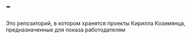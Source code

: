 # -
Это репозиторий, в котором хранятся проекты Кирилла Козимянца, предназначенные для показа работодателям
